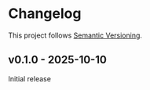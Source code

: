 # Changelog

This project follows [Semantic Versioning](https://semver.org/spec/v2.0.0.html).

## v0.1.0 - 2025-10-10

Initial release
